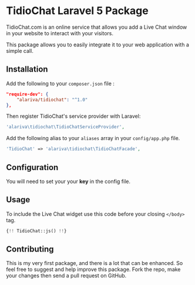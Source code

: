 # TidioChat Laravel 5 Package

TidioChat.com is an online service that allows you add a Live Chat window in your website to interact with your visitors.

This package allows you to easily integrate it to your web application with a simple call.

## Installation

Add the following to your `composer.json` file :

```json
"require-dev": {
    "alariva/tidiochat": "^1.0"
},
```

Then register TidioChat's service provider with Laravel:

```php
'alariva\tidiochat\TidioChatServiceProvider',
```

Add the following alias to your `aliases` 
array in your `config/app.php` file.

```php
'TidioChat' => 'alariva\tidiochat\TidioChatFacade',
```

## Configuration

You will need to set your your **key** in the config file.

## Usage

To include the Live Chat widget use this code before your closing ``</body>`` tag.

```php
{!! TidioChat::js() !!}
```

## Contributing

This is my very first package, and there is a lot that can be enhanced.
So feel free to suggest and help improve this package.
Fork the repo, make your changes then send a pull request on GitHub. 
